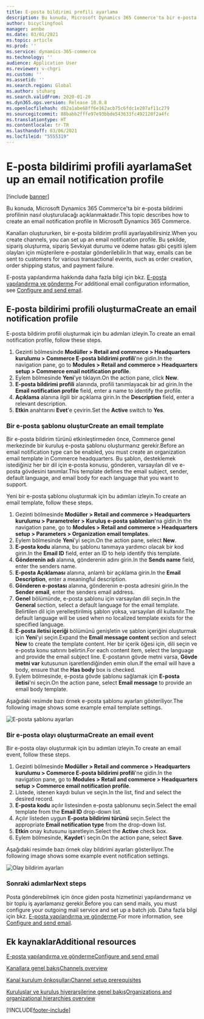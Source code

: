 ```yaml
---
title: E-posta bildirimi profili ayarlama
description: Bu konuda, Microsoft Dynamics 365 Commerce'ta bir e-posta bildirimi profilinin nasıl oluşturulacağı açıklanmaktadır.
author: bicyclingfool
manager: annbe
ms.date: 03/01/2021
ms.topic: article
ms.prod: ''
ms.service: dynamics-365-commerce
ms.technology: ''
audience: Application User
ms.reviewer: v-chgri
ms.custom: ''
ms.assetid: ''
ms.search.region: Global
ms.author: stuharg
ms.search.validFrom: 2020-01-20
ms.dyn365.ops.version: Release 10.0.8
ms.openlocfilehash: d82a1abe68ff6e162acb75c6fdc1e207af11c279
ms.sourcegitcommit: 88babb2fffe97e93bbde543633fc492120f2a4fc
ms.translationtype: HT
ms.contentlocale: tr-TR
ms.lasthandoff: 03/06/2021
ms.locfileid: "5555319"
---
```

# <a name="set-up-an-email-notification-profile"></a><span data-ttu-id="fa0d7-103">E-posta bildirimi profili ayarlama</span><span class="sxs-lookup"><span data-stu-id="fa0d7-103">Set up an email notification profile</span></span>

[!include [banner](includes/banner.md)]

<span data-ttu-id="fa0d7-104">Bu konuda, Microsoft Dynamics 365 Commerce'ta bir e-posta bildirimi profilinin nasıl oluşturulacağı açıklanmaktadır.</span><span class="sxs-lookup"><span data-stu-id="fa0d7-104">This topic describes how to create an email notification profile in Microsoft Dynamics 365 Commerce.</span></span>

<span data-ttu-id="fa0d7-105">Kanalları oluştururken, bir e-posta bildirim profili ayarlayabilirsiniz.</span><span class="sxs-lookup"><span data-stu-id="fa0d7-105">When you create channels, you can set up an email notification profile.</span></span> <span data-ttu-id="fa0d7-106">Bu şekilde, sipariş oluşturma, sipariş Sevkiyat durumu ve ödeme hatası gibi çeşitli işlem olayları için müşterilere e-postalar gönderilebilir.</span><span class="sxs-lookup"><span data-stu-id="fa0d7-106">In that way, emails can be sent to customers for various transactional events, such as order creation, order shipping status, and payment failure.</span></span>

<span data-ttu-id="fa0d7-107">E-posta yapılandırma hakkında daha fazla bilgi için bkz. [E-posta yapılandırma ve gönderme](../fin-ops-core/fin-ops/organization-administration/configure-email.md?toc=/dynamics365/commerce/toc.json).</span><span class="sxs-lookup"><span data-stu-id="fa0d7-107">For additional email configuration information, see [Configure and send email](../fin-ops-core/fin-ops/organization-administration/configure-email.md?toc=/dynamics365/commerce/toc.json).</span></span>

## <a name="create-an-email-notification-profile"></a><span data-ttu-id="fa0d7-108">E-posta bildirimi profili oluşturma</span><span class="sxs-lookup"><span data-stu-id="fa0d7-108">Create an email notification profile</span></span>

<span data-ttu-id="fa0d7-109">E-posta bildirim profili oluşturmak için bu adımları izleyin.</span><span class="sxs-lookup"><span data-stu-id="fa0d7-109">To create an email notification profile, follow these steps.</span></span>

1. <span data-ttu-id="fa0d7-110">Gezinti bölmesinde **Modüller \> Retail and commerce \> Headquarters kurulumu \> Commerce E-posta bildirimi profili**'ne gidin.</span><span class="sxs-lookup"><span data-stu-id="fa0d7-110">In the navigation pane, go to **Modules \> Retail and commerce \> Headquarters setup \> Commerce email notification profile**.</span></span>
1. <span data-ttu-id="fa0d7-111">Eylem bölmesinde **Yeni**'ye tıklayın.</span><span class="sxs-lookup"><span data-stu-id="fa0d7-111">On the action pane, click **New**.</span></span>
1. <span data-ttu-id="fa0d7-112">**E-posta bildirimi profili** alanında, profili tanımlayacak bir ad girin.</span><span class="sxs-lookup"><span data-stu-id="fa0d7-112">In the **Email notification profile** field, enter a name to identify the profile.</span></span>
1. <span data-ttu-id="fa0d7-113">**Açıklama** alanına ilgili bir açıklama girin.</span><span class="sxs-lookup"><span data-stu-id="fa0d7-113">In the **Description** field, enter a relevant description.</span></span>
1. <span data-ttu-id="fa0d7-114">**Etkin** anahtarını **Evet**'e çevirin.</span><span class="sxs-lookup"><span data-stu-id="fa0d7-114">Set the **Active** switch to **Yes**.</span></span>

### <a name="create-an-email-template"></a><span data-ttu-id="fa0d7-115">Bir e-posta şablonu oluştur</span><span class="sxs-lookup"><span data-stu-id="fa0d7-115">Create an email template</span></span>

<span data-ttu-id="fa0d7-116">Bir e-posta bildirim türünü etkinleştirmeden önce, Commerce genel merkezinde bir kuruluş e-posta şablonu oluşturmanız gerekir.</span><span class="sxs-lookup"><span data-stu-id="fa0d7-116">Before an email notification type can be enabled, you must create an organization email template in Commerce headquarters.</span></span> <span data-ttu-id="fa0d7-117">Bu şablon, desteklemek istediğiniz her bir dil için e-posta konusu, gönderen, varsayılan dil ve e-posta gövdesini tanımlar.</span><span class="sxs-lookup"><span data-stu-id="fa0d7-117">This template defines the email subject, sender, default language, and email body for each language that you want to support.</span></span>

<span data-ttu-id="fa0d7-118">Yeni bir e-posta şablonu oluşturmak için bu adımları izleyin.</span><span class="sxs-lookup"><span data-stu-id="fa0d7-118">To create an email template, follow these steps.</span></span>

1. <span data-ttu-id="fa0d7-119">Gezinti bölmesinde **Modüller \> Retail and commerce \> Headquarters kurulumu \> Parametreler \> Kuruluş e-posta şablonları**'na gidin.</span><span class="sxs-lookup"><span data-stu-id="fa0d7-119">In the navigation pane, go to **Modules \> Retail and commerce \> Headquarters setup \> Parameters \> Organization email templates**.</span></span>
1. <span data-ttu-id="fa0d7-120">Eylem bölmesinde **Yeni**'yi seçin.</span><span class="sxs-lookup"><span data-stu-id="fa0d7-120">On the action pane, select **New**.</span></span>
1. <span data-ttu-id="fa0d7-121">**E-posta kodu** alanına, bu şablonu tanımaya yardımcı olacak bir kod girin.</span><span class="sxs-lookup"><span data-stu-id="fa0d7-121">In the **Email ID** field, enter an ID to help identify this template.</span></span>
1. <span data-ttu-id="fa0d7-122">**Gönderenin adı** alanına, gönderenin adını girin.</span><span class="sxs-lookup"><span data-stu-id="fa0d7-122">In the **Sends name** field, enter the senders name.</span></span>
1. <span data-ttu-id="fa0d7-123">**E-posta Açıklaması** alanına, anlamlı bir açıklama girin.</span><span class="sxs-lookup"><span data-stu-id="fa0d7-123">In the **Email Description**, enter a meaningful description.</span></span>
1. <span data-ttu-id="fa0d7-124">**Gönderen e-postası** alanına, gönderenin e-posta adresini girin.</span><span class="sxs-lookup"><span data-stu-id="fa0d7-124">In the **Sender email**, enter the senders email address.</span></span>
1. <span data-ttu-id="fa0d7-125">**Genel** bölümünde, e-posta şablonu için varsayılan dili seçin.</span><span class="sxs-lookup"><span data-stu-id="fa0d7-125">In the **General** section, select a default language for the email template.</span></span> <span data-ttu-id="fa0d7-126">Belirtilen dil için yerelleştirilmiş şablon yoksa, varsayılan dil kullanılır.</span><span class="sxs-lookup"><span data-stu-id="fa0d7-126">The default language will be used when no localized template exists for the specified language.</span></span>
1. <span data-ttu-id="fa0d7-127">**E-posta iletisi içeriği** bölümünü genişletin ve şablon içeriğini oluşturmak için **Yeni**'yi seçin.</span><span class="sxs-lookup"><span data-stu-id="fa0d7-127">Expand the **Email message content** section and select **New** to create the template content.</span></span> <span data-ttu-id="fa0d7-128">Her bir içerik öğesi için, dili seçin ve e-posta konu satırını belirtin.</span><span class="sxs-lookup"><span data-stu-id="fa0d7-128">For each content item, select the language and provide the email subject line.</span></span> <span data-ttu-id="fa0d7-129">E-postanın gövde metni varsa, **Gövde metni var** kutusunun işaretlendiğinden emin olun.</span><span class="sxs-lookup"><span data-stu-id="fa0d7-129">If the email will have a body, ensure that the **Has body** box is checked.</span></span>
1. <span data-ttu-id="fa0d7-130">Eylem bölmesinde, e-posta gövde şablonu sağlamak için **E-posta iletisi**'ni seçin.</span><span class="sxs-lookup"><span data-stu-id="fa0d7-130">On the action pane, select **Email message** to provide an email body template.</span></span>

<span data-ttu-id="fa0d7-131">Aşağıdaki resimde bazı örnek e-posta şablonu ayarları gösteriliyor.</span><span class="sxs-lookup"><span data-stu-id="fa0d7-131">The following image shows some example email template settings.</span></span>

![E-posta şablonu ayarları](media/email-template.png)

### <a name="create-an-email-event"></a><span data-ttu-id="fa0d7-133">Bir e-posta olayı oluşturma</span><span class="sxs-lookup"><span data-stu-id="fa0d7-133">Create an email event</span></span>

<span data-ttu-id="fa0d7-134">Bir e-posta olayı oluşturmak için bu adımları izleyin.</span><span class="sxs-lookup"><span data-stu-id="fa0d7-134">To create an email event, follow these steps.</span></span>

1. <span data-ttu-id="fa0d7-135">Gezinti bölmesinde **Modüller \> Retail and commerce \> Headquarters kurulumu \> Commerce E-posta bildirimi profili**'ne gidin.</span><span class="sxs-lookup"><span data-stu-id="fa0d7-135">In the navigation pane, go to **Modules \> Retail and commerce \> Headquarters setup \> Commerce email notification profile**.</span></span>
1. <span data-ttu-id="fa0d7-136">Listede, istenen kaydı bulun ve seçin.</span><span class="sxs-lookup"><span data-stu-id="fa0d7-136">In the list, find and select the desired record.</span></span> 
1. <span data-ttu-id="fa0d7-137">**E-posta kodu** açılır listesinden e-posta şablonunu seçin.</span><span class="sxs-lookup"><span data-stu-id="fa0d7-137">Select the email template from the **Email ID** drop-down list.</span></span>
1. <span data-ttu-id="fa0d7-138">Açılır listeden uygun **E-posta bildirimi türünü** seçin.</span><span class="sxs-lookup"><span data-stu-id="fa0d7-138">Select the appropriate **Email notification type** from the drop-down list.</span></span>
1. <span data-ttu-id="fa0d7-139">**Etkin** onay kutusunu işaretleyin.</span><span class="sxs-lookup"><span data-stu-id="fa0d7-139">Select the **Active** check box.</span></span>
1. <span data-ttu-id="fa0d7-140">Eylem bölmesinde, **Kaydet**'i seçin.</span><span class="sxs-lookup"><span data-stu-id="fa0d7-140">On the action pane, select **Save**.</span></span>

<span data-ttu-id="fa0d7-141">Aşağıdaki resimde bazı örnek olay bildirimi ayarları gösteriliyor.</span><span class="sxs-lookup"><span data-stu-id="fa0d7-141">The following image shows some example event notification settings.</span></span>

![Olay bildirim ayarları](media/email-notification-profile.png)

### <a name="next-steps"></a><span data-ttu-id="fa0d7-143">Sonraki adımlar</span><span class="sxs-lookup"><span data-stu-id="fa0d7-143">Next steps</span></span>

<span data-ttu-id="fa0d7-144">Posta gönderebilmek için önce giden posta hizmetinizi yapılandırmanız ve bir toplu iş ayarlamanız gerekir.</span><span class="sxs-lookup"><span data-stu-id="fa0d7-144">Before you can send mails, you must configure your outgoing mail service and set up a batch job.</span></span> <span data-ttu-id="fa0d7-145">Daha fazla bilgi için bkz. [E-posta yapılandırma ve gönderme](../fin-ops-core/fin-ops/organization-administration/configure-email.md?toc=/dynamics365/commerce/toc.json).</span><span class="sxs-lookup"><span data-stu-id="fa0d7-145">For more information, see [Configure and send email](../fin-ops-core/fin-ops/organization-administration/configure-email.md?toc=/dynamics365/commerce/toc.json).</span></span>


## <a name="additional-resources"></a><span data-ttu-id="fa0d7-146">Ek kaynaklar</span><span class="sxs-lookup"><span data-stu-id="fa0d7-146">Additional resources</span></span>

[<span data-ttu-id="fa0d7-147">E-posta yapılandırma ve gönderme</span><span class="sxs-lookup"><span data-stu-id="fa0d7-147">Configure and send email</span></span>](../fin-ops-core/fin-ops/organization-administration/configure-email.md?toc=/dynamics365/commerce/toc.json)

[<span data-ttu-id="fa0d7-148">Kanallara genel bakış</span><span class="sxs-lookup"><span data-stu-id="fa0d7-148">Channels overview</span></span>](channels-overview.md)

[<span data-ttu-id="fa0d7-149">Kanal kurulum önkoşulları</span><span class="sxs-lookup"><span data-stu-id="fa0d7-149">Channel setup prerequisites</span></span>](channels-prerequisites.md)

[<span data-ttu-id="fa0d7-150">Kuruluşlar ve kuruluş hiyerarşilerine genel bakış</span><span class="sxs-lookup"><span data-stu-id="fa0d7-150">Organizations and organizational hierarchies overview</span></span>](../fin-ops-core/fin-ops/organization-administration/organizations-organizational-hierarchies.md?toc=/dynamics365/commerce/toc.json)


[!INCLUDE[footer-include](../includes/footer-banner.md)]
